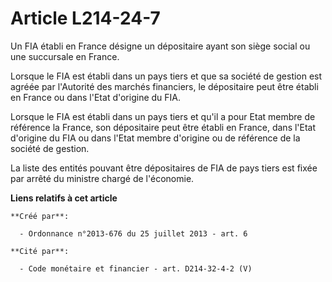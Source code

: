 # Article L214-24-7

Un FIA établi en France désigne un dépositaire ayant son siège social ou une succursale en France. 

Lorsque le FIA est établi dans un pays tiers et que sa société de gestion est agréée par l'Autorité des marchés financiers,
le dépositaire peut être établi en France ou dans l'Etat d'origine du FIA. 

Lorsque le FIA est établi dans un pays tiers et qu'il a pour Etat membre de référence la France, son dépositaire peut être
établi en France, dans l'Etat d'origine du FIA ou dans l'Etat membre d'origine ou de référence de la société de gestion. 

La liste des entités pouvant être dépositaires de FIA de pays tiers est fixée par arrêté du ministre chargé de l'économie.

**Liens relatifs à cet article**

	**Créé par**:

	  - Ordonnance n°2013-676 du 25 juillet 2013 - art. 6

	**Cité par**:

	  - Code monétaire et financier - art. D214-32-4-2 (V)
